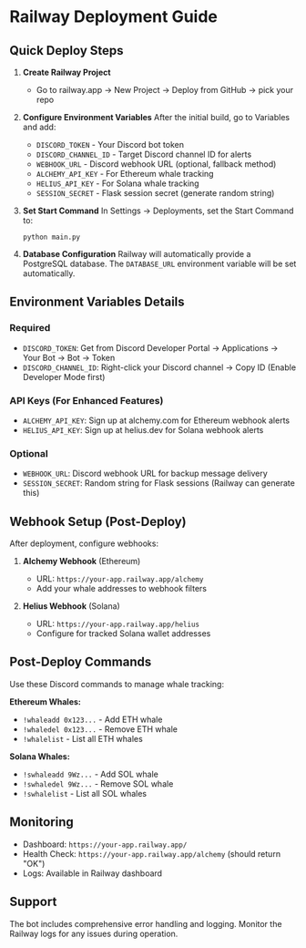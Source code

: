 # Railway Deployment Guide

## Quick Deploy Steps

1. **Create Railway Project**
   - Go to railway.app → New Project → Deploy from GitHub → pick your repo

2. **Configure Environment Variables**
   After the initial build, go to Variables and add:
   - `DISCORD_TOKEN` - Your Discord bot token
   - `DISCORD_CHANNEL_ID` - Target Discord channel ID for alerts
   - `WEBHOOK_URL` - Discord webhook URL (optional, fallback method)
   - `ALCHEMY_API_KEY` - For Ethereum whale tracking
   - `HELIUS_API_KEY` - For Solana whale tracking
   - `SESSION_SECRET` - Flask session secret (generate random string)

3. **Set Start Command**
   In Settings → Deployments, set the Start Command to:
   ```
   python main.py
   ```

4. **Database Configuration**
   Railway will automatically provide a PostgreSQL database. The `DATABASE_URL` environment variable will be set automatically.

## Environment Variables Details

### Required
- `DISCORD_TOKEN`: Get from Discord Developer Portal → Applications → Your Bot → Bot → Token
- `DISCORD_CHANNEL_ID`: Right-click your Discord channel → Copy ID (Enable Developer Mode first)

### API Keys (For Enhanced Features)
- `ALCHEMY_API_KEY`: Sign up at alchemy.com for Ethereum webhook alerts
- `HELIUS_API_KEY`: Sign up at helius.dev for Solana webhook alerts

### Optional
- `WEBHOOK_URL`: Discord webhook URL for backup message delivery
- `SESSION_SECRET`: Random string for Flask sessions (Railway can generate this)

## Webhook Setup (Post-Deploy)

After deployment, configure webhooks:

1. **Alchemy Webhook** (Ethereum)
   - URL: `https://your-app.railway.app/alchemy`
   - Add your whale addresses to webhook filters

2. **Helius Webhook** (Solana) 
   - URL: `https://your-app.railway.app/helius`
   - Configure for tracked Solana wallet addresses

## Post-Deploy Commands

Use these Discord commands to manage whale tracking:

**Ethereum Whales:**
- `!whaleadd 0x123...` - Add ETH whale
- `!whaledel 0x123...` - Remove ETH whale  
- `!whalelist` - List all ETH whales

**Solana Whales:**
- `!swhaleadd 9Wz...` - Add SOL whale
- `!swhaledel 9Wz...` - Remove SOL whale
- `!swhalelist` - List all SOL whales

## Monitoring

- Dashboard: `https://your-app.railway.app/`
- Health Check: `https://your-app.railway.app/alchemy` (should return "OK")
- Logs: Available in Railway dashboard

## Support

The bot includes comprehensive error handling and logging. Monitor the Railway logs for any issues during operation.